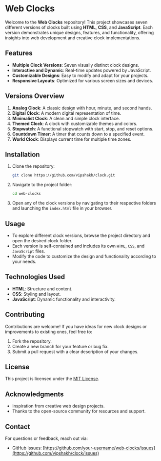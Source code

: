 # Web Clocks

Welcome to the **Web Clocks** repository! This project showcases seven different versions of clocks built using **HTML**, **CSS**, and **JavaScript**. Each version demonstrates unique designs, features, and functionality, offering insights into web development and creative clock implementations.

## Features

- **Multiple Clock Versions**: Seven visually distinct clock designs.
- **Interactive and Dynamic**: Real-time updates powered by JavaScript.
- **Customizable Designs**: Easy to modify and adapt for your projects.
- **Responsive Layouts**: Optimized for various screen sizes and devices.

## Versions Overview

1. **Analog Clock**: A classic design with hour, minute, and second hands.
2. **Digital Clock**: A modern digital representation of time.
3. **Minimalist Clock**: A clean and simple clock interface.
4. **Themed Clock**: A clock with customizable themes and colors.
5. **Stopwatch**: A functional stopwatch with start, stop, and reset options.
6. **Countdown Timer**: A timer that counts down to a specified event.
7. **World Clock**: Displays current time for multiple time zones.

## Installation

1. Clone the repository:
   ```bash
   git clone https://github.com/vipshakh/clock.git
   ```
2. Navigate to the project folder:
   ```bash
   cd web-clocks
   ```
3. Open any of the clock versions by navigating to their respective folders and launching the `index.html` file in your browser.

## Usage

- To explore different clock versions, browse the project directory and open the desired clock folder.
- Each version is self-contained and includes its own `HTML`, `CSS`, and `JavaScript` files.
- Modify the code to customize the design and functionality according to your needs.

## Technologies Used

- **HTML**: Structure and content.
- **CSS**: Styling and layout.
- **JavaScript**: Dynamic functionality and interactivity.

## Contributing

Contributions are welcome! If you have ideas for new clock designs or improvements to existing ones, feel free to:

1. Fork the repository.
2. Create a new branch for your feature or bug fix.
3. Submit a pull request with a clear description of your changes.

## License

This project is licensed under the [MIT License](LICENSE).

## Acknowledgments

- Inspiration from creative web design projects.
- Thanks to the open-source community for resources and support.

## Contact

For questions or feedback, reach out via:
- GitHub Issues: [https://github.com/your-username/web-clocks/issues](https://github.com/vipshakh/clock/issues)

